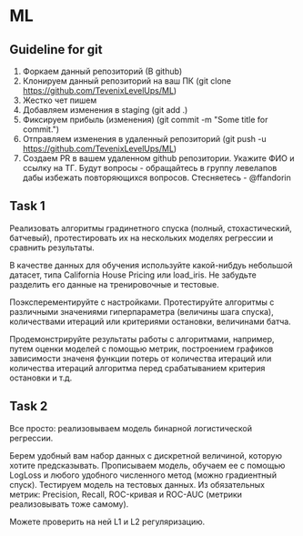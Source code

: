 # ML
## Guideline for git

   1. Форкаем данный репозиторий (В github)
   2. Клонируем данный репозиторий на ваш ПК (git clone https://github.com/TevenixLevelUps/ML)
   2. Жестко чет пишем
   3. Добавляем изменения в staging (git add .)
   4. Фиксируем прибыль (изменения) (git commit -m "Some title for commit.")
   5. Отправляем изменения в удаленный репозиторий (git push -u https://github.com/TevenixLevelUps/ML)
   6. Создаем PR в вашем удаленном github репозитории. Укажите ФИО и ссылку на ТГ.
   Будут вопросы - обращайтесь в группу левелапов дабы избежать повторяющихся вопросов. Стесняетесь - @ffandorin

## Task 1

Реализовать алгоритмы градинетного спуска (полный, стохастический, батчевый), протестировать их на нескольких моделях регрессии и сравнить результаты.

В качестве данных для обучения используйте какой-нибдуь небольшой датасет, типа California House Pricing или load_iris. Не забудьте разделить его данные на тренировочные и тестовые.

Поэксперементируйте с настройками. Протестируйте алгоритмы с различными значениями гиперпараметра (величины шага спуска), количествами итераций или критериями остановки, величинами батча.

Продемонстрируйте результаты работы с алгоритмами, например, путем оценки моделей с помощью метрик, построением графиков зависимости значеня функции потерь от количества итераций или количества итераций алгоритма перед срабатыванием критерия остановки и т.д.

## Task 2

Все просто: реализовываем модель бинарной логистической регрессии.

Берем удобный вам набор данных с дискретной величиной, которую хотите предсказывать. 
Прописываем модель, обучаем ее с помощью LogLoss и любого удобного численного метод (можно градиентный спуск).
Тестируем модель на тестовых данных. Из обязательных метрик: Precision, Recall, ROC-кривая и ROC-AUC (метрики реализовывать тоже самому).

Можете проверить на ней L1 и L2 регуляризацию.

